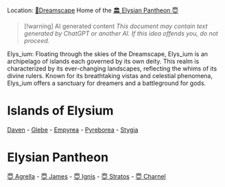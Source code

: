 Location: [🌌Dreamscape](🌌Dreamscape.md)
Home of the [🏛 Elysian Pantheon 😇](🏛%20Elysian%20Pantheon%20😇.md)

> [!warning] AI generated content
> *This document may contain text generated by ChatGPT or another AI. If this idea offends you, do not proceed.*

Elys_ium: Floating through the skies of the Dreamscape, Elys_ium is an archipelago of islands each governed by its own deity. This realm is characterized by its ever-changing landscapes, reflecting the whims of its divine rulers. Known for its breathtaking vistas and celestial phenomena, Elys_ium offers a sanctuary for dreamers and a battleground for gods.

# Islands of Elysium
[Daven](Daven) - [Glebe](Glebe) - [Empyrea](Empyrea) - [Pyreborea](Pyreborea) - [Stygia](Stygia)

# Elysian Pantheon
[😇 Agrella](😇%20Agrella.md) - [😇 James](😇%20James.md) - [😇 Ignis](😇%20Ignis.md) - [😇 Stratos](😇%20Stratos.md) - [😇 Charnel](😇%20Charnel.md)